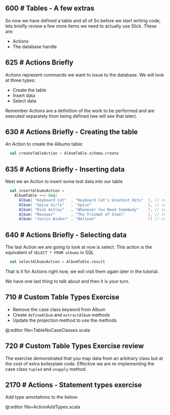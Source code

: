 ## 600 # Tables - A few extras

So now we have defined a table and all of So before we start writing code, lets briefly review a few more items we
need to actually use Slick.  These are:

* Actions
* The database handle

## 625 # Actions Briefly

Actions represent commands we want to issue to the database.
We will look at three types:

* Create the table
* Insert data
* Select data

Remember Actions are a definition of the work to be performed and are executed
separately from being defined (we will see that later).

## 630 # Actions Briefly - Creating the table

An Action to create the Albums table:

```scala
  val createTableAction = AlbumTable.schema.create
```

## 635 # Actions Briefly - Inserting data

Next we an Action to insert some test data into our table

```scala
  val insertAlbumsAction =
    AlbumTable ++= Seq(
      Album( "Keyboard Cat"  , "Keyboard Cat's Greatest Hits"  ), // released in 2009
      Album( "Spice Girls"   , "Spice"                         ), // released in 1996
      Album( "Rick Astley"   , "Whenever You Need Somebody"    ), // released in 1987
      Album( "Manowar"       , "The Triumph of Steel"          ), // released in 1992
      Album( "Justin Bieber" , "Believe"                       )) // released in 2013
```

## 640 # Actions Briefly - Selecting data

The last Action we are going to look at now is select.  This action is the equivalent of
```SELECT * FROM albums``` in SQL

```scala
  val selectAlbumsAction = AlbumTable.result
```

That is it for Actions right now, we will visit them again later in the tutorial.

We have one last thing to talk about and then it is your turn.

## 710 # Custom Table Types Exercise

* Remove the case class keyword from Album
* Create ```defineAlbum``` and ```extractAlbum``` methods
* Update the projection method to use the methods

@:editor file=TableNoCaseClasses.scala

## 720 # Custom Table Types Exercise review

The exercise demonstrated that you map data from an arbitrary class but at the cost of extra boilerplate code.
Effective we are re-implementing the case class ```tupled``` and ```unapply``` method.

## 2170 # Actions - Statement types exercise

Add type annotations to the below:

@:editor file=ActionAddTypes.scala

